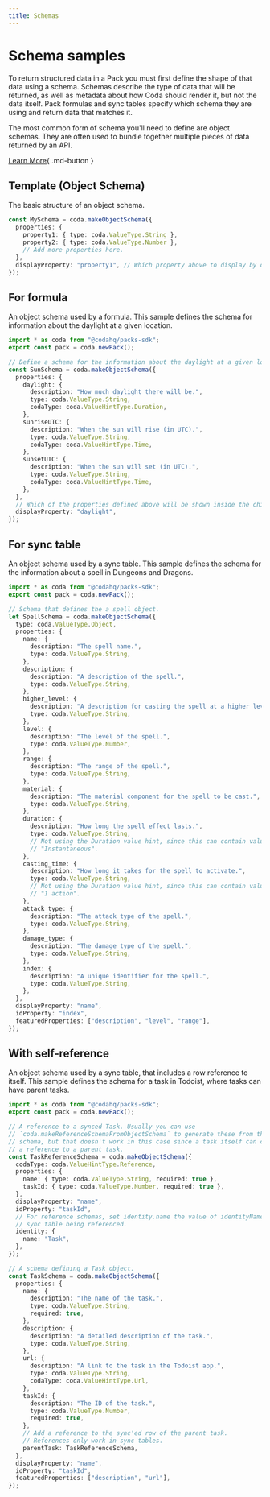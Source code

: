 ```yaml
---
title: Schemas
---
```


# Schema samples

To return structured data in a Pack you must first define the shape of that data using a schema. Schemas describe the type of data that will be returned, as well as metadata about how Coda should render it, but not the data itself. Pack formulas and sync tables specify which schema they are using and return data that matches it.

The most common form of schema you'll need to define are object schemas. They are often used to bundle together multiple pieces of data returned by an API.


[Learn More](../../../guides/advanced/schemas){ .md-button }

## Template (Object Schema)
The basic structure of an object schema.

```ts
const MySchema = coda.makeObjectSchema({
  properties: {
    property1: { type: coda.ValueType.String },
    property2: { type: coda.ValueType.Number },
    // Add more properties here.
  },
  displayProperty: "property1", // Which property above to display by default.
});
```
## For formula
An object schema used by a formula. This sample defines the schema for information about the daylight at a given location.

```ts
import * as coda from "@codahq/packs-sdk";
export const pack = coda.newPack();

// Define a schema for the information about the daylight at a given location.
const SunSchema = coda.makeObjectSchema({
  properties: {
    daylight: {
      description: "How much daylight there will be.",
      type: coda.ValueType.String,
      codaType: coda.ValueHintType.Duration,
    },
    sunriseUTC: {
      description: "When the sun will rise (in UTC).",
      type: coda.ValueType.String,
      codaType: coda.ValueHintType.Time,
    },
    sunsetUTC: {
      description: "When the sun will set (in UTC).",
      type: coda.ValueType.String,
      codaType: coda.ValueHintType.Time,
    },
  },
  // Which of the properties defined above will be shown inside the chip.
  displayProperty: "daylight",
});
```
## For sync table
An object schema used by a sync table. This sample defines the schema for the information about a spell in Dungeons and Dragons.

```ts
import * as coda from "@codahq/packs-sdk";
export const pack = coda.newPack();

// Schema that defines the a spell object.
let SpellSchema = coda.makeObjectSchema({
  type: coda.ValueType.Object,
  properties: {
    name: {
      description: "The spell name.",
      type: coda.ValueType.String,
    },
    description: {
      description: "A description of the spell.",
      type: coda.ValueType.String,
    },
    higher_level: {
      description: "A description for casting the spell at a higher level.",
      type: coda.ValueType.String,
    },
    level: {
      description: "The level of the spell.",
      type: coda.ValueType.Number,
    },
    range: {
      description: "The range of the spell.",
      type: coda.ValueType.String,
    },
    material: {
      description: "The material component for the spell to be cast.",
      type: coda.ValueType.String,
    },
    duration: {
      description: "How long the spell effect lasts.",
      type: coda.ValueType.String,
      // Not using the Duration value hint, since this can contain values like
      // "Instantaneous".
    },
    casting_time: {
      description: "How long it takes for the spell to activate.",
      type: coda.ValueType.String,
      // Not using the Duration value hint, since this can contain values like
      // "1 action".
    },
    attack_type: {
      description: "The attack type of the spell.",
      type: coda.ValueType.String,
    },
    damage_type: {
      description: "The damage type of the spell.",
      type: coda.ValueType.String,
    },
    index: {
      description: "A unique identifier for the spell.",
      type: coda.ValueType.String,
    },
  },
  displayProperty: "name",
  idProperty: "index",
  featuredProperties: ["description", "level", "range"],
});
```
## With self-reference
An object schema used by a sync table, that includes a row reference to itself. This sample defines the schema for a task in Todoist, where tasks can have parent tasks.

```ts
import * as coda from "@codahq/packs-sdk";
export const pack = coda.newPack();

// A reference to a synced Task. Usually you can use
// `coda.makeReferenceSchemaFromObjectSchema` to generate these from the primary
// schema, but that doesn't work in this case since a task itself can contain
// a reference to a parent task.
const TaskReferenceSchema = coda.makeObjectSchema({
  codaType: coda.ValueHintType.Reference,
  properties: {
    name: { type: coda.ValueType.String, required: true },
    taskId: { type: coda.ValueType.Number, required: true },
  },
  displayProperty: "name",
  idProperty: "taskId",
  // For reference schemas, set identity.name the value of identityName on the
  // sync table being referenced.
  identity: {
    name: "Task",
  },
});

// A schema defining a Task object.
const TaskSchema = coda.makeObjectSchema({
  properties: {
    name: {
      description: "The name of the task.",
      type: coda.ValueType.String,
      required: true,
    },
    description: {
      description: "A detailed description of the task.",
      type: coda.ValueType.String,
    },
    url: {
      description: "A link to the task in the Todoist app.",
      type: coda.ValueType.String,
      codaType: coda.ValueHintType.Url,
    },
    taskId: {
      description: "The ID of the task.",
      type: coda.ValueType.Number,
      required: true,
    },
    // Add a reference to the sync'ed row of the parent task.
    // References only work in sync tables.
    parentTask: TaskReferenceSchema,
  },
  displayProperty: "name",
  idProperty: "taskId",
  featuredProperties: ["description", "url"],
});
```

